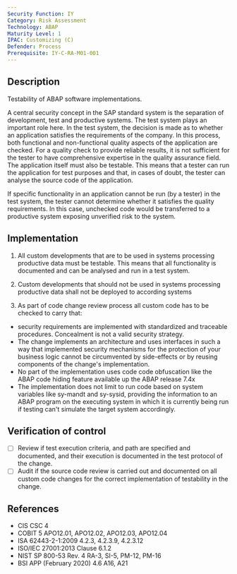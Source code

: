 ```yaml
---
Security Function: IY
Category: Risk Assessment
Technology: ABAP
Maturity Level: 1
IPAC: Customizing (C)
Defender: Process
Prerequisite: IY-C-RA-M01-001
---
```


## Description

Testability of ABAP software implementations.

A central security concept in the SAP standard system is the separation of development, test and productive systems.
The test system plays an important role here. In the test system, the decision is made as to whether an application satisfies the requirements of the company. In this process, both functional and non-functional quality aspects of the application are checked. For a quality check to provide reliable results, it is not sufficient for the tester to have comprehensive expertise in the quality assurance field. The application itself must also be testable. This means that a tester can run the application for test purposes and that, in cases of doubt, the tester can analyse the source code of the application.

If specific functionality in an application cannot be run (by a tester) in the test system, the tester cannot determine whether it satisfies the quality requirements. In this case, unchecked code would be transferred to a productive system exposing unverified risk to the system.

## Implementation

1. All custom developments that are to be used in systems processing productive data must be testable. This means that all functionality is documented and can be analysed and run in a test system.

2. Custom developments that should not be used in systems processing productive data shall not be deployed to according systems

3. As part of code change review process all custom code has to be checked to carry that:
  - security requirements are implemented with standardized and traceable procedures. Concealment is not a valid security strategy.
  - The change implements an architecture and uses interfaces in such a way that implemented security mechanisms for the protection of your business logic cannot be circumvented by side-effects or by reusing components of the change's implementation.
  - No part of the implementation uses code code obfuscation like the ABAP code hiding feature available up the ABAP release 7.4x
  - The implementation does not limit to run code based on system variables like sy-mandt and sy-sysid, providing the information to an ABAP program on the executing system in which it is currently being run if testing can't simulate the target system accordingly.

## Verification of control

- [ ] Review if test execution criteria, and path are specified and documented, and their execution is documented in the test protocol of the change.
- [ ] Audit if the source code review is carried out and documented on all custom code changes for the correct implementation of testability in the change.

## References

- CIS CSC 4
- COBIT 5 APO12.01, APO12.02, APO12.03, APO12.04
- ISA 62443-2-1:2009 4.2.3, 4.2.3.9, 4.2.3.12
- ISO/IEC 27001:2013 Clause 6.1.2
- NIST SP 800-53 Rev. 4 RA-3, SI-5, PM-12, PM-16
- BSI APP (February 2020) 4.6 A16, A21
